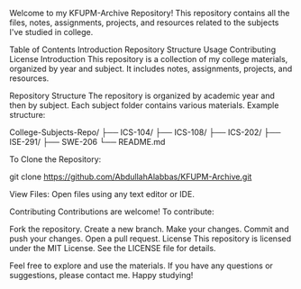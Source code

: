 Welcome to my KFUPM-Archive Repository! This repository contains all the files, notes, assignments, projects, and resources related to the subjects I've studied in college.

Table of Contents
Introduction
Repository Structure
Usage
Contributing
License
Introduction
This repository is a collection of my college materials, organized by year and subject. It includes notes, assignments, projects, and resources.

Repository Structure
The repository is organized by academic year and then by subject. Each subject folder contains various materials. Example structure:

College-Subjects-Repo/
├── ICS-104/
├── ICS-108/
├── ICS-202/
├── ISE-291/
├── SWE-206
└── README.md


To Clone the Repository:


git clone https://github.com/AbdullahAlabbas/KFUPM-Archive.git


View Files:
Open files using any text editor or IDE.

Contributing
Contributions are welcome! To contribute:

Fork the repository.
Create a new branch.
Make your changes.
Commit and push your changes.
Open a pull request.
License
This repository is licensed under the MIT License. See the LICENSE file for details.

Feel free to explore and use the materials. If you have any questions or suggestions, please contact me. Happy studying!

